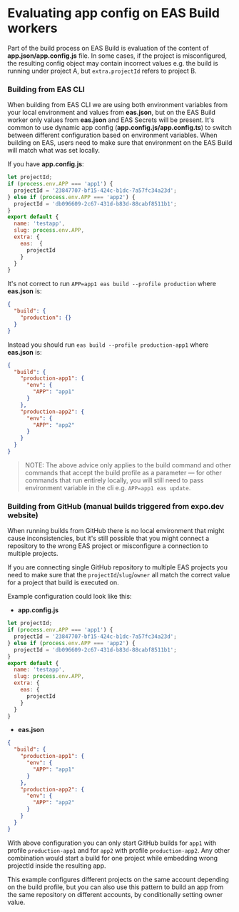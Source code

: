 # Evaluating app config on EAS Build workers

Part of the build process on EAS Build is evaluation of the content of **app.json/app.config.js** file. In some cases, if the project is misconfigured, the resulting config object may contain incorrect values e.g. the build is running under project A, but `extra.projectId` refers to project B.


### Building from EAS CLI

When building from EAS CLI we are using both environment variables from your local environment and values from **eas.json**, but on the EAS Build worker only values from **eas.json** and EAS Secrets will be present. It's common to use dynamic app config (**app.config.js/app.config.ts**) to switch between different configuration based on environment variables. When building on EAS, users need to make sure that environment on the EAS Build will match what was set locally.

If you have **app.config.js**:

```js
let projectId;
if (process.env.APP === 'app1') {
  projectId = '23847707-bf15-424c-b1dc-7a57fc34a23d';
} else if (process.env.APP === 'app2') {
  projectId = 'db096609-2c67-431d-b83d-88cabf8511b1';
}
export default {
  name: 'testapp',
  slug: process.env.APP,
  extra: {
    eas:  {
      projectId
    }
  }
}
```

It's not correct to run `APP=app1 eas build --profile production` where **eas.json** is:

```json
{
  "build": {
    "production": {}
  }
}
```


Instead you should run `eas build --profile production-app1` where **eas.json** is:

```json
{
  "build": {
    "production-app1": {
      "env": {
        "APP": "app1"
      }
    },
    "production-app2": {
      "env": {
        "APP": "app2"
      }
    }
  }
}
```

> NOTE: The above advice only applies to the build command and other commands that accept the build profile as a parameter — for other commands that run entirely locally, you will still need to pass environment variable in the cli e.g. `APP=app1 eas update`.


### Building from GitHub (manual builds triggered from expo.dev website)

When running builds from GitHub there is no local environment that might cause inconsistencies, but it's still possible that you might connect a repository to the wrong EAS project or misconfigure a connection to multiple projects.

If you are connecting single GitHub repository to multiple EAS projects you need to make sure that the `projectId`/`slug`/`owner` all match the correct value for a project that build is executed on.

Example configuration could look like this:

- **app.config.js**

```js
let projectId;
if (process.env.APP === 'app1') {
  projectId = '23847707-bf15-424c-b1dc-7a57fc34a23d';
} else if (process.env.APP === 'app2') {
  projectId = 'db096609-2c67-431d-b83d-88cabf8511b1';
}
export default {
  name: 'testapp',
  slug: process.env.APP,
  extra: {
    eas: {
      projectId
    }
  }
}
```

- **eas.json**

```json
{
  "build": {
    "production-app1": {
      "env": {
        "APP": "app1"
      }
    },
    "production-app2": {
      "env": {
        "APP": "app2"
      }
    }
  }
}
```


With above configuration you can only start GitHub builds for `app1` with profile `production-app1` and for `app2` with profile `production-app2`. Any other combination would start a build for one project while embedding wrong projectId inside the resulting app.

This example configures different projects on the same account depending on the build profile, but you can also use this pattern to build an app from the same repository on different accounts, by conditionally setting owner value.
